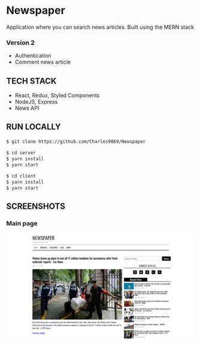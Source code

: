 # Newspaper

Application where you can search news articles. Built using the MERN stack

### Version 2

- Authentication
- Comment news article

## TECH STACK

- React, Redux, Styled Components
- NodeJS, Express
- News API

## RUN LOCALLY

```
$ git clone https://github.com/Charles9869/Newspaper
```

```
$ cd server
$ yarn install
$ yarn start
```

```
$ cd client
$ yarn install
$ yarn start
```

## SCREENSHOTS

### Main page

![image](./screenshots/news.png)
